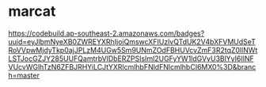 # marcat

https://codebuild.ap-southeast-2.amazonaws.com/badges?uuid=eyJlbmNyeXB0ZWREYXRhIjoiQmswcXFIUzlvQTdUK2V4bXFVMUdSeTRoVVpwMjdyTkp0ajJPLzM4UGw5Sm9UNmZOdFBHUVcvZmF3R2tqZ0llNWtLSTJocGZJY285UUFQamtrbVlDbERZPSIsIml2UGFyYW1ldGVyU3BlYyI6IlNFVUcvWGlhTzN6ZFBJRHYiLCJtYXRlcmlhbFNldFNlcmlhbCI6MX0%3D&branch=master

